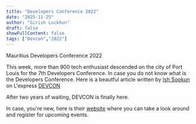 ```yaml
---
title: "Developers Conference 2022"
date: "2025-11-25"
author: "Girish Luckhun"
draft: false   
showFullContent: false
tags: ["Devcon","2022"]                                            
---
```


Mauritius Developers Conference 2022

This week, more than 900 tech enthusiast descended on the city of Port Louis for the 7th Developers Conference. In case you do not know what is the Developers Conference. Here is a beautful article written by [Ish Sookun](https://twitter.com/IshSookun) on L'express [DEVCON](https://lexpress.mu/node/415580)

After two years of waiting, DEVCON is finally here. 

In case, you're new, here is their [website](https://conference.mscc.mu/) where you can take a look around and register for upcoming events.
